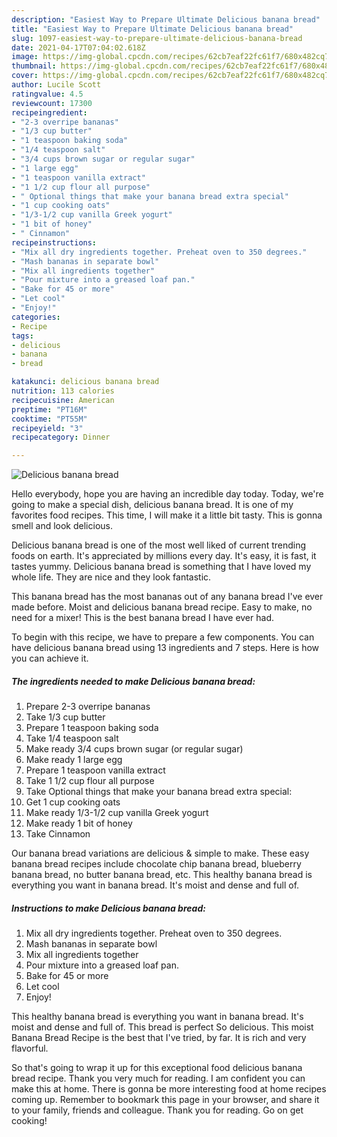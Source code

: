 ```yaml
---
description: "Easiest Way to Prepare Ultimate Delicious banana bread"
title: "Easiest Way to Prepare Ultimate Delicious banana bread"
slug: 1097-easiest-way-to-prepare-ultimate-delicious-banana-bread
date: 2021-04-17T07:04:02.618Z
image: https://img-global.cpcdn.com/recipes/62cb7eaf22fc61f7/680x482cq70/delicious-banana-bread-recipe-main-photo.jpg
thumbnail: https://img-global.cpcdn.com/recipes/62cb7eaf22fc61f7/680x482cq70/delicious-banana-bread-recipe-main-photo.jpg
cover: https://img-global.cpcdn.com/recipes/62cb7eaf22fc61f7/680x482cq70/delicious-banana-bread-recipe-main-photo.jpg
author: Lucile Scott
ratingvalue: 4.5
reviewcount: 17300
recipeingredient:
- "2-3 overripe bananas"
- "1/3 cup butter"
- "1 teaspoon baking soda"
- "1/4 teaspoon salt"
- "3/4 cups brown sugar or regular sugar"
- "1 large egg"
- "1 teaspoon vanilla extract"
- "1 1/2 cup flour all purpose"
- " Optional things that make your banana bread extra special"
- "1 cup cooking oats"
- "1/3-1/2 cup vanilla Greek yogurt"
- "1 bit of honey"
- " Cinnamon"
recipeinstructions:
- "Mix all dry ingredients together. Preheat oven to 350 degrees."
- "Mash bananas in separate bowl"
- "Mix all ingredients together"
- "Pour mixture into a greased loaf pan."
- "Bake for 45 or more"
- "Let cool"
- "Enjoy!"
categories:
- Recipe
tags:
- delicious
- banana
- bread

katakunci: delicious banana bread 
nutrition: 113 calories
recipecuisine: American
preptime: "PT16M"
cooktime: "PT55M"
recipeyield: "3"
recipecategory: Dinner

---
```



![Delicious banana bread](https://img-global.cpcdn.com/recipes/62cb7eaf22fc61f7/680x482cq70/delicious-banana-bread-recipe-main-photo.jpg)

Hello everybody, hope you are having an incredible day today. Today, we're going to make a special dish, delicious banana bread. It is one of my favorites food recipes. This time, I will make it a little bit tasty. This is gonna smell and look delicious.

Delicious banana bread is one of the most well liked of current trending foods on earth. It's appreciated by millions every day. It's easy, it is fast, it tastes yummy. Delicious banana bread is something that I have loved my whole life. They are nice and they look fantastic.

This banana bread has the most bananas out of any banana bread I&#39;ve ever made before. Moist and delicious banana bread recipe. Easy to make, no need for a mixer! This is the best banana bread I have ever had.


To begin with this recipe, we have to prepare a few components. You can have delicious banana bread using 13 ingredients and 7 steps. Here is how you can achieve it.

<!--inarticleads1-->

##### The ingredients needed to make Delicious banana bread:

1. Prepare 2-3 overripe bananas
1. Take 1/3 cup butter
1. Prepare 1 teaspoon baking soda
1. Take 1/4 teaspoon salt
1. Make ready 3/4 cups brown sugar (or regular sugar)
1. Make ready 1 large egg
1. Prepare 1 teaspoon vanilla extract
1. Take 1 1/2 cup flour all purpose
1. Take  Optional things that make your banana bread extra special:
1. Get 1 cup cooking oats
1. Make ready 1/3-1/2 cup vanilla Greek yogurt
1. Make ready 1 bit of honey
1. Take  Cinnamon


Our banana bread variations are delicious &amp; simple to make. These easy banana bread recipes include chocolate chip banana bread, blueberry banana bread, no butter banana bread, etc. This healthy banana bread is everything you want in banana bread. It&#39;s moist and dense and full of. 

<!--inarticleads2-->

##### Instructions to make Delicious banana bread:

1. Mix all dry ingredients together. Preheat oven to 350 degrees.
1. Mash bananas in separate bowl
1. Mix all ingredients together
1. Pour mixture into a greased loaf pan.
1. Bake for 45 or more
1. Let cool
1. Enjoy!


This healthy banana bread is everything you want in banana bread. It&#39;s moist and dense and full of. This bread is perfect So delicious. This moist Banana Bread Recipe is the best that I&#39;ve tried, by far. It is rich and very flavorful. 

So that's going to wrap it up for this exceptional food delicious banana bread recipe. Thank you very much for reading. I am confident you can make this at home. There is gonna be more interesting food at home recipes coming up. Remember to bookmark this page in your browser, and share it to your family, friends and colleague. Thank you for reading. Go on get cooking!

